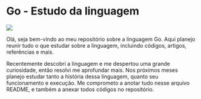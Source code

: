 # Go - Estudo da linguagem

<img src="https://deinfo.uepg.br/~alunoso/2020/SO/GO/GO/golang-2.png">

Olá, seja bem-vindo ao meu repositório sobre a linguagem Go. Aqui planejo reunir tudo o que estudar sobre a linguagem, incluindo códigos, artigos, referências e mais.

Recentemente descobri a linguagem e me despertou uma grande curiosidade, então resolvi me aprofundar mais. Nos próximos meses planejo estudar tanto a história dessa linguagem, quanto seu funcionamento e execução. Me comprometo a anotar tudo nesse arquivo README, e também a anexar todos códigos no repositório.
